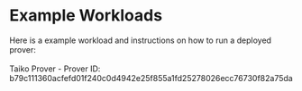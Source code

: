 # Example Workloads

Here is a example workload and instructions on how to run a deployed prover:\
\
Taiko Prover - Prover ID: b79c111360acfefd01f240c0d4942e25f855a1fd25278026ecc76730f82a75da
